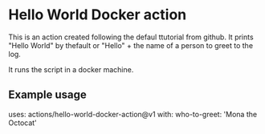 # Hello World Docker action

This is an action created following the defaul ttutorial from github. It prints "Hello World" by thefault or "Hello" + the name of a person to greet to the log. 

It runs the script in a docker machine.

## Example usage

uses: actions/hello-world-docker-action@v1
with:
  who-to-greet: 'Mona the Octocat'
